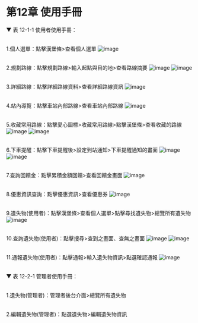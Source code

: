 # 第12章	使用手冊
▼ 表 12-1-1 使用者使用手冊：

<br>1.個人選單：點擊漢堡條>查看個人選單
![image](https://user-images.githubusercontent.com/97924094/201306785-221b7732-f3bd-4c36-a2cb-03e4bcf3f2b0.png)

<br>2.規劃路線：點擊規劃路線>輸入起點與目的地>查看路線摘要
![image](https://user-images.githubusercontent.com/97924094/201291493-fc1b6df4-dce4-4aab-8a96-336db18aefab.png)
![image](https://user-images.githubusercontent.com/97924094/201293373-8cbe1155-a7a8-4f6f-8907-bec292ce3afc.png)

<br>3.詳細路線：點擊詳細路線資料>查看詳細路線資訊
![image](https://user-images.githubusercontent.com/97924094/201293767-fa55aa33-3b92-4277-86f6-d3b42458d7b9.png)

<br>4.站內導覽：點擊車站內部路線>查看車站內部路線
![image](https://user-images.githubusercontent.com/97924094/201295167-25119028-1c8f-4def-9d78-7b32444f7b28.png)

<br>5.收藏常用路線：點擊愛心圖標>收藏常用路線>點擊漢堡條>查看收藏的路線
![image](https://user-images.githubusercontent.com/97924094/201299040-5a5900ec-ed8f-4bec-a9a7-c91551cc37c0.png)
![image](https://user-images.githubusercontent.com/97924094/201299122-0963ed01-96dd-42fa-bb05-32a5dc17c85c.png)

<br>6.下車提醒：點擊下車提醒後>設定到站通知>下車提醒通知的畫面
![image](https://user-images.githubusercontent.com/97924094/201362777-e69e7adc-78e8-49df-a40a-bedea10e86ba.png)
![image](https://user-images.githubusercontent.com/97924094/201362870-e459ee2f-9d22-4da2-a58f-6d3ee23e983b.png)

<br>7.查詢回饋金：點擊累積金額回饋>查看回饋金畫面 
![image](https://user-images.githubusercontent.com/97924094/201363750-d6100a94-fe2d-408c-913a-8b2c53433dd4.png)

<br>8.優惠資訊查詢：點擊優惠資訊>查看優惠券
![image](https://user-images.githubusercontent.com/97924094/201301551-41a2cc7e-0fa7-427e-9631-f67a43aa9add.png)

<br>9.遺失物(使用者)：點擊漢堡條>查看個人選單>點擊尋找遺失物>總覽所有遺失物
![image](https://user-images.githubusercontent.com/97924094/201363515-15e98b0d-b02d-46e1-9212-c0109f21adb5.png)

<br>10.查詢遺失物(使用者)：點擊搜尋>查到之畫面、查無之畫面
![image](https://user-images.githubusercontent.com/97924094/201363806-118d5aec-758e-4265-8f8d-b5291c7d4074.png)
![image](https://user-images.githubusercontent.com/97924094/201364389-4a3b5aee-11a0-4d46-a9bb-5da7ba80a003.png)

<br>11.通報遺失物(使用者)：點擊通報>輸入遺失物資訊>點選確認通報
![image](https://user-images.githubusercontent.com/97924094/201364675-0eb8ccfc-cc5f-4178-ae05-d866253dce70.png)

<br>▼ 表 12-2-1 管理者使用手冊：

<br>1.遺失物(管理者)：管理者後台介面>總覽所有遺失物

<br>2.編輯遺失物(管理者)：點選遺失物>編輯遺失物資訊

